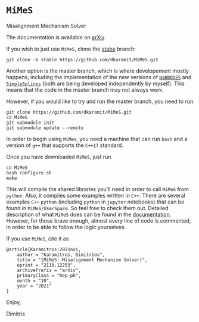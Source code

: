 # <code>MiMeS</code>
Misalignment Mechanism Solver

The documentation is available on [arXiv](https://arxiv.org/abs/2110.12253).


If you wish to just use <code>MiMeS</code>, clone the [stabe](https://github.com/dkaramit/MiMeS/tree/stable) branch:
<pre><code>git clone -b stable https://github.com/dkaramit/MiMeS.git</code></pre>


Another option is the master branch, which is where developement mostly happens, including the implementation of the new versions of [<code>NaBBODES</code>](https://github.com/dkaramit/NaBBODES.git) and [<code>SimpleSplines</code>](https://github.com/dkaramit/SimpleSplines.git) (both are being developed independently by myself). This means that the code in the master branch may not always work. 

However, if you would like to try and run the master branch, you need to run
<pre><code>git clone https://github.com/dkaramit/MiMeS.git
cd MiMeS
git submodule init
git submodule update --remote</code></pre>


In order to begin using <code>MiMes</code>, you need a machine that can run <code>bash</code> and a version of <code>g++</code> that supports the <code>C++17</code> standard.

Once you have downloaded <code>MiMeS</code>, just run
<pre><code>cd MiMeS
bash configure.sh
make</code></pre>

This will compile the shared libraries you'll need in order to call <code>MiMeS</code> from <code>python</code>. Also, it compiles some examples written in <code>C++</code>. There are several examples <code>C++</code>  <code>python</code> (including <code>python</code> in <code>jupyter</code> notebooks) that can be found in <code>MiMeS/UserSpace</code>. So feel free to check them out. Detailed description of what <code>MiMeS</code> does can be found in the [documentation](https://arxiv.org/abs/2110.12253). However, for those brave enough, almost every line of code is commented, in order to be able to follow the logic yourselves.

If you use <code>MiMeS</code>, cite it as
<pre><code>@article{Karamitros:2021nxi,
    author = "Karamitros, Dimitrios",
    title = "{MiMeS: Misalignment Mechanism Solver}",
    eprint = "2110.12253",
    archivePrefix = "arXiv",
    primaryClass = "hep-ph",
    month = "10",
    year = "2021"
}</pre></code>




Enjoy,

Dimitris



